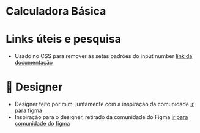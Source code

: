 # Calculadora Básica

# Links úteis e pesquisa

- Usado no CSS para remover as setas padrões do input number [link da documentação](https://www.w3schools.com/howto/howto_css_hide_arrow_number.asp)

# 🎨 Designer

- Designer feito por mim, juntamente com a inspiração da comunidade [ir para figma](https://www.figma.com/file/Id1kdP4U4uJAHWEYoofMgC/basic-calculator?type=design&node-id=0%3A1&mode=design&t=Ud6GdLhxHfbaIdes-1)
- Inspiração para o designer, retirado da comunidade do Figma [ir para comunidade do figma](https://www.figma.com/community/file/1041082497681424521/responsive-calculator-app)
